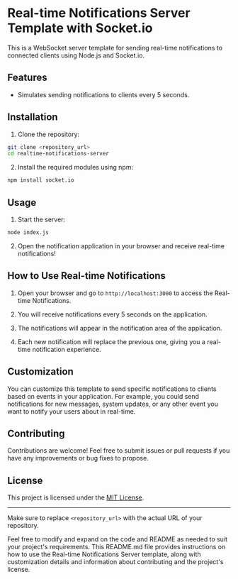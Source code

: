 # Real-time Notifications Server Template with Socket.io

This is a WebSocket server template for sending real-time notifications to connected clients using Node.js and Socket.io.

## Features

- Simulates sending notifications to clients every 5 seconds.

## Installation

1. Clone the repository:

```bash
git clone <repository_url>
cd realtime-notifications-server
```

2. Install the required modules using npm:

```bash
npm install socket.io
```

## Usage

1. Start the server:

```bash
node index.js
```

2. Open the notification application in your browser and receive real-time notifications!

## How to Use Real-time Notifications

1. Open your browser and go to `http://localhost:3000` to access the Real-time Notifications.

2. You will receive notifications every 5 seconds on the application.

3. The notifications will appear in the notification area of the application.

4. Each new notification will replace the previous one, giving you a real-time notification experience.

## Customization

You can customize this template to send specific notifications to clients based on events in your application. For example, you could send notifications for new messages, system updates, or any other event you want to notify your users about in real-time.

## Contributing

Contributions are welcome! Feel free to submit issues or pull requests if you have any improvements or bug fixes to propose.

## License

This project is licensed under the [MIT License](LICENSE).

---

Make sure to replace `<repository_url>` with the actual URL of your repository.

Feel free to modify and expand on the code and README as needed to suit your project's requirements. This README.md file provides instructions on how to use the Real-time Notifications Server template, along with customization details and information about contributing and the project's license.